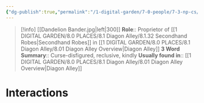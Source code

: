 ```yaml
---
{"dg-publish":true,"permalink":"/1-digital-garden/7-0-people/7-3-np-cs/dandelion-bander/","tags":["#person","diagon-alley","diagon-alley-resident","shopkeeper","slytherin"]}
---
```


>[!info] 
>[[Dandelion Bander.jpg|left|300]]
>**Role**:: Proprietor of [[1 DIGITAL GARDEN/8.0 PLACES/8.1 Diagon Alley/8.1.32 Secondhand Robes\|Secondhand Robes]] in [[1 DIGITAL GARDEN/8.0 PLACES/8.1 Diagon Alley/8.01 Diagon Alley Overview\|Diagon Alley]]
>**3 Word Summary**:: Curse-disfigured, reclusive, kindly
>**Usually found in**:: [[1 DIGITAL GARDEN/8.0 PLACES/8.1 Diagon Alley/8.01 Diagon Alley Overview\|Diagon Alley]]

# Interactions

